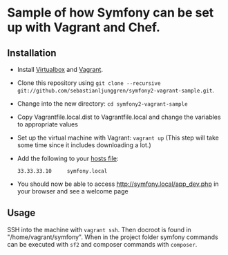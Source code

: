 Sample of how Symfony can be set up with Vagrant and Chef.
==========================================================

Installation
------------

*   Install [Virtualbox](https://www.virtualbox.org/) and [Vagrant](http://www.vagrantup.com/).
*   Clone this repository using 
    `git clone --recursive git://github.com/sebastianljunggren/symfony2-vagrant-sample.git`.
*   Change into the new directory: `cd symfony2-vagrant-sample`
*   Copy Vagrantfile.local.dist to Vagrantfile.local and change the variables to appropriate values
*   Set up the virtual machine with Vagrant: `vagrant up` (This step will take some time
    since it includes downloading a lot.)
*   Add the following to your [hosts file](https://www.google.com/search?q=host+file):
    
    ```33.33.33.10     symfony.local```
    
*   You should now be able to access http://symfony.local/app_dev.php in your browser and see a
    welcome page

Usage
-----

SSH into the machine with `vagrant ssh`. Then docroot is found in "/home/vagrant/symfony".
When in the project folder symfony commands can be executed with `sf2` and composer commands with 
`composer`.